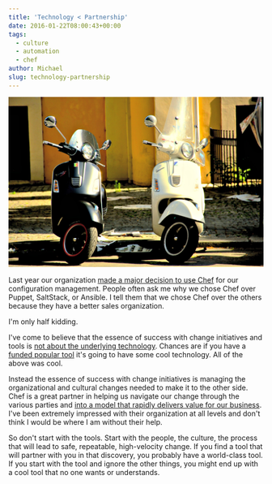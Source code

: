```yaml
---
title: 'Technology < Partnership'
date: 2016-01-22T08:00:43+00:00
tags:
  - culture
  - automation
  - chef
author: Michael
slug: technology-partnership
---
```

<div class="full-width">
  <img src="/images/feature-technology-partnership.jpg" alt="Technology Partnership" />
</div>

Last year our organization [made a major decision to use Chef](/intrinsic-motivators-leading-to-chef/) for our configuration management. People often ask me why we chose Chef over Puppet, SaltStack, or Ansible. I tell them that we chose Chef over the others because they have a better sales organization.

I'm only half kidding.

I've come to believe that the essence of success with change initiatives and tools is [not about the underlying technology](/dont-start-with-tools/). Chances are if you have a [funded popular tool](/funding/) it's going to have some cool technology. All of the above was cool.

Instead the essence of success with change initiatives is managing the organizational and cultural changes needed to make it to the other side. Chef is a great partner in helping us navigate our change through the various parties and [into a model that rapidly delivers value for our business](/my-advice-for-chef-in-large-corporations/). I've been extremely impressed with their organization at all levels and don't think I would be where I am without their help.

So don't start with the tools. Start with the people, the culture, the process that will lead to safe, repeatable, high-velocity change. If you find a tool that will partner with you in that discovery, you probably have a world-class tool. If you start with the tool and ignore the other things, you might end up with a cool tool that no one wants or understands.